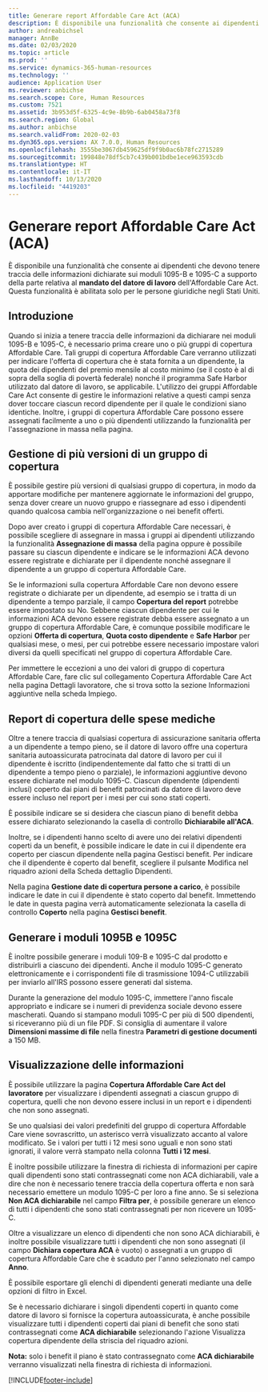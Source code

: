 ```yaml
---
title: Generare report Affordable Care Act (ACA)
description: È disponibile una funzionalità che consente ai dipendenti che devono tenere traccia delle informazioni dichiarate sui moduli 1095-B e 1095-C a supporto della parte relativa al mandato del datore di lavoro dell'Affordable Care Act. Questa funzionalità è abilitata solo per le persone giuridiche negli Stati Uniti.
author: andreabichsel
manager: AnnBe
ms.date: 02/03/2020
ms.topic: article
ms.prod: ''
ms.service: dynamics-365-human-resources
ms.technology: ''
audience: Application User
ms.reviewer: anbichse
ms.search.scope: Core, Human Resources
ms.custom: 7521
ms.assetid: 3b953d5f-6325-4c9e-8b9b-6ab0458a73f8
ms.search.region: Global
ms.author: anbichse
ms.search.validFrom: 2020-02-03
ms.dyn365.ops.version: AX 7.0.0, Human Resources
ms.openlocfilehash: 3555be3067db459625df9f9b0ac6b78fc2715289
ms.sourcegitcommit: 199848e78df5cb7c439b001bdbe1ece963593cdb
ms.translationtype: HT
ms.contentlocale: it-IT
ms.lasthandoff: 10/13/2020
ms.locfileid: "4419203"
---
```

# <a name="generate-affordable-care-act-aca-reports"></a>Generare report Affordable Care Act (ACA)

È disponibile una funzionalità che consente ai dipendenti che devono tenere traccia delle informazioni dichiarate sui moduli 1095-B e 1095-C a supporto della parte relativa al **mandato del datore di lavoro** dell'Affordable Care Act. Questa funzionalità è abilitata solo per le persone giuridiche negli Stati Uniti.

## <a name="getting-started"></a>Introduzione
Quando si inizia a tenere traccia delle informazioni da dichiarare nei moduli 1095-B e 1095-C, è necessario prima creare uno o più gruppi di copertura Affordable Care. Tali gruppi di copertura Affordable Care verranno utilizzati per indicare l'offerta di copertura che è stata fornita a un dipendente, la quota dei dipendenti del premio mensile al costo minimo (se il costo è al di sopra della soglia di povertà federale) nonché il programma Safe Harbor utilizzato dal datore di lavoro, se applicabile. L'utilizzo dei gruppi Affordable Care Act consente di gestire le informazioni relative a questi campi senza dover toccare ciascun record dipendente per il quale le condizioni siano identiche. Inoltre, i gruppi di copertura Affordable Care possono essere assegnati facilmente a uno o più dipendenti utilizzando la funzionalità per l'assegnazione in massa nella pagina.

## <a name="maintaining-multiple-versions-of-a-coverage-group"></a>Gestione di più versioni di un gruppo di copertura
È possibile gestire più versioni di qualsiasi gruppo di copertura, in modo da apportare modifiche per mantenere aggiornate le informazioni del gruppo, senza dover creare un nuovo gruppo e riassegnare ad esso i dipendenti quando qualcosa cambia nell'organizzazione o nei benefit offerti. 

Dopo aver creato i gruppi di copertura Affordable Care necessari, è possibile scegliere di assegnare in massa i gruppi ai dipendenti utilizzando la funzionalità **Assegnazione di massa** della pagina oppure è possibile passare su ciascun dipendente e indicare se le informazioni ACA devono essere registrate e dichiarate per il dipendente nonché assegnare il dipendente a un gruppo di copertura Affordable Care.

Se le informazioni sulla copertura Affordable Care non devono essere registrate o dichiarate per un dipendente, ad esempio se i tratta di un dipendente a tempo parziale, il campo **Copertura del report** potrebbe essere impostato su No. Sebbene ciascun dipendente per cui le informazioni ACA devono essere registrate debba essere assegnato a un gruppo di copertura Affordable Care, è comunque possibile modificare le opzioni **Offerta di copertura**, **Quota costo dipendente** e **Safe Harbor** per qualsiasi mese, o mesi, per cui potrebbe essere necessario impostare valori diversi da quelli specificati nel gruppo di copertura Affordable Care.

Per immettere le eccezioni a uno dei valori di gruppo di copertura Affordable Care, fare clic sul collegamento Copertura Affordable Care Act nella pagina Dettagli lavoratore, che si trova sotto la sezione Informazioni aggiuntive nella scheda Impiego.

## <a name="reporting-health-care-coverage"></a>Report di copertura delle spese mediche
Oltre a tenere traccia di qualsiasi copertura di assicurazione sanitaria offerta a un dipendente a tempo pieno, se il datore di lavoro offre una copertura sanitaria autoassicurata patrocinata dal datore di lavoro per cui il dipendente è iscritto (indipendentemente dal fatto che si tratti di un dipendente a tempo pieno o parziale), le informazioni aggiuntive devono essere dichiarate nel modulo 1095-C. Ciascun dipendente (dipendenti inclusi) coperto dai piani di benefit patrocinati da datore di lavoro deve essere incluso nel report per i mesi per cui sono stati coperti. 

È possibile indicare se si desidera che ciascun piano di benefit debba essere dichiarato selezionando la casella di controllo **Dichiarabile all'ACA**.

Inoltre, se i dipendenti hanno scelto di avere uno dei relativi dipendenti coperti da un benefit, è possibile indicare le date in cui il dipendente era coperto per ciascun dipendente nella pagina Gestisci benefit. Per indicare che il dipendente è coperto dal benefit, scegliere il pulsante Modifica nel riquadro azioni della Scheda dettaglio Dipendenti.

Nella pagina **Gestione date di copertura persone a carico**, è possibile indicare le date in cui il dipendente è stato coperto dal benefit. Immettendo le date in questa pagina verrà automaticamente selezionata la casella di controllo **Coperto** nella pagina **Gestisci benefit**.

## <a name="generate-1095b-and-1095c-forms"></a>Generare i moduli 1095B e 1095C
È inoltre possibile generare i moduli 109-B e 1095-C dal prodotto e distribuirli a ciascuno dei dipendenti. Anche il modulo 1095-C generato elettronicamente e i corrispondenti file di trasmissione 1094-C utilizzabili per inviarlo all'IRS possono essere generati dal sistema.  

Durante la generazione del modulo 1095-C, immettere l'anno fiscale appropriato e indicare se i numeri di previdenza sociale devono essere mascherati. Quando si stampano moduli 1095-C per più di 500 dipendenti, si riceveranno più di un file PDF. Si consiglia di aumentare il valore **Dimensioni massime di file** nella finestra **Parametri di gestione documenti** a 150 MB.

## <a name="viewing-information"></a>Visualizzazione delle informazioni
È possibile utilizzare la pagina **Copertura Affordable Care Act del lavoratore** per visualizzare i dipendenti assegnati a ciascun gruppo di copertura, quelli che non devono essere inclusi in un report e i dipendenti che non sono assegnati.

Se uno qualsiasi dei valori predefiniti del gruppo di copertura Affordable Care viene sovrascritto, un asterisco verrà visualizzato accanto al valore modificato. Se i valori per tutti i 12 mesi sono uguali e non sono stati ignorati, il valore verrà stampato nella colonna **Tutti i 12 mesi**.

È inoltre possibile utilizzare la finestra di richiesta di informazioni per capire quali dipendenti sono stati contrassegnati come non ACA dichiarabili, vale a dire che non è necessario tenere traccia della copertura offerta e non sarà necessario emettere un modulo 1095-C per loro a fine anno. Se si seleziona **Non ACA dichiarabile** nel campo **Filtra per**, è possibile generare un elenco di tutti i dipendenti che sono stati contrassegnati per non ricevere un 1095-C.

Oltre a visualizzare un elenco di dipendenti che non sono ACA dichiarabili, è inoltre possibile visualizzare tutti i dipendenti che non sono assegnati (il campo **Dichiara copertura ACA** è vuoto) o assegnati a un gruppo di copertura Affordable Care che è scaduto per l'anno selezionato nel campo **Anno**.

È possibile esportare gli elenchi di dipendenti generati mediante una delle opzioni di filtro in Excel.

Se è necessario dichiarare i singoli dipendenti coperti in quanto come datore di lavoro si fornisce la copertura autoassicurata, è anche possibile visualizzare tutti i dipendenti coperti dai piani di benefit che sono stati contrassegnati come **ACA dichiarabile** selezionando l'azione Visualizza copertura dipendente della striscia del riquadro azioni.

**Nota:** solo i benefit il piano è stato contrassegnato come **ACA dichiarabile** verranno visualizzati nella finestra di richiesta di informazioni.


[!INCLUDE[footer-include](../includes/footer-banner.md)]